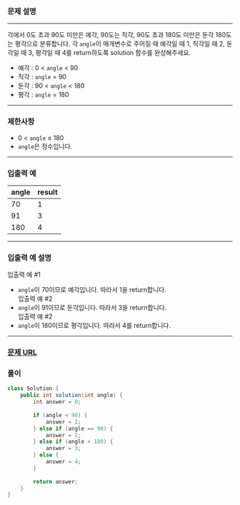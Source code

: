 ### **문제 설명**<br>  
---  
각에서 0도 초과 90도 미만은 예각, 90도는 직각, 90도 초과 180도 미만은 둔각 180도는 평각으로 분류합니다. 각 `angle`이 매개변수로 주어질 때 예각일 때 1, 직각일 때 2, 둔각일 때 3, 평각일 때 4를 return하도록 solution 함수를 완성해주세요.  
* 예각 : 0 < `angle` < 90  
* 직각 : `angle` = 90  
* 둔각 : 90 < `angle` < 180  
* 평각 : `angle` = 180  
---  
### 제한사항<br>  
* 0 < `angle` ≤ 180  
* `angle`은 정수입니다.  
---  
### 입출력 예<br>  
|angle|result|  
|:---|:---|
|70|1|  
|91|3|  
|180|4|  
---  
### 입출력 예 설명<br>  
입출력 예 #1  
* `angle`이 70이므로 예각입니다. 따라서 1을 return합니다.  
입출력 예 #2  
* `angle`이 91이므로 둔각입니다. 따라서 3을 return합니다.  
입출력 예 #2  
* `angle`이 180이므로 평각입니다. 따라서 4를 return합니다.  
---  
### [문제 URL](https://school.programmers.co.kr/learn/courses/30/lessons/120829)<br>  
### 풀이<br>  
```java  
class Solution {
    public int solution(int angle) {
        int answer = 0;
        
        if (angle < 90) {
            answer = 1;
        } else if (angle == 90) {
            answer = 2;
        } else if (angle < 180) {
            answer = 3;
        } else {
            answer = 4;
        }
        
        return answer;
    }
}  
```  
